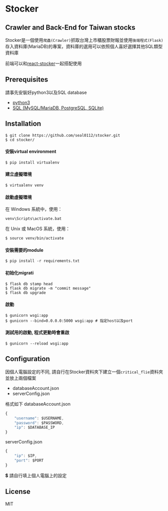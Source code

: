 # Stocker

## Crawler and Back-End for Taiwan stocks
Stocker是一個使用```爬蟲(Crawler)```抓取台灣上市櫃股票財報並使用```後端程式(Flask)```存入資料庫(MariaDB)的專案，資料庫的選用可以依照個人喜好選擇其他SQL類型資料庫

前端可以和[react-stocker](https://github.com/seal0112/react-stocker)一起搭配使用

## Prerequisites

請事先安裝好python3以及SQL database
- [python3](https://www.python.org/downloads/)
- [SQL (MySQL/MariaDB, PostgreSQL, SQLite)]()

## Installation


```shell
$ git clone https://github.com/seal0112/stocker.git
$ cd stocker/
```

#### 安裝virtual environment
```shell
$ pip install virtualenv
```

#### 建立虛擬環境
```shell
$ virtualenv venv
```

#### 啟動虛擬環境
在 Windows 系統中，使用：
```shell
venv\Scripts\activate.bat
```
在 Unix 或 MacOS 系統，使用：
```shell
$ source venv/bin/activate
```

#### 安裝需要的module
```shell
$ pip install -r requirements.txt
```

#### 初始化migrati
````shell
$ flask db stamp head
$ flask db migrate -m "commit message"
$ flask db upgrade
````

#### 啟動
```shell
$ gunicorn wsgi:app
$ gunicorn --bind=0.0.0.0:5000 wsgi:app # 指定host以及port
```

#### 測試用的啟動, 程式更動時會重啟
```shell
$ gunicorn --reload wsgi:app
```

## Configuration
因個人電腦設定的不同, 請自行在Stocker資料夾下建立一個```critical_flie```資料夾
並放上兩個檔案
- databaseAccount.json
- serverConfig.json

格式如下
databaseAccount.json
```js
{
    "username": $USERNAME,
    "password": $PASSWORD,
    "ip": $DATABASE_IP
}
```
serverConfig.json
```js
{
    "ip": $IP,
    "port": $PORT
}
```
**$** 請自行填上個人電腦上的設定

## License
MIT